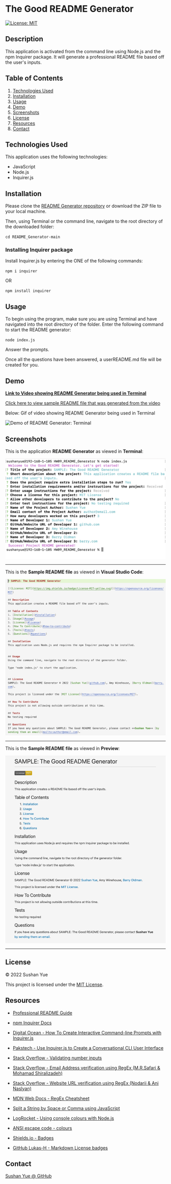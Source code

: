 # The Good README Generator
[![License: MIT](https://img.shields.io/badge/License-MIT-yellow.svg)](https://opensource.org/licenses/MIT)

## Description

This application is activated from the command line using Node.js and the npm Inquirer package. It will generate a professional README file based off the user's inputs.

## Table of Contents

1. [Technologies Used](#technologies-used)
2. [Installation](#installation)
3. [Usage](#usage)
4. [Demo](#demo)
5. [Screenshots](#screenshots)
6. [License](#license)
7. [Resources](#resources)
8. [Contact](#contact)

## Technologies Used

This application uses the following technologies:

* JavaScript
* Node.js
* Inquirer.js

## Installation

Please clone the [README Generator repository](https://github.com/AtlantaBlack/README_Generator) or download the ZIP file to your local machine. 

Then, using Terminal or the command line, navigate to the root directory of the downloaded folder:

`cd README_Generator-main`

### Installing Inquirer package

Install Inquirer.js by entering the ONE of the following commands:

`npm i inquirer` 

OR 

`npm install inquirer`

## Usage

To begin using the program, make sure you are using Terminal and have navigated into the root directory of the folder. Enter the following command to start the README generator:

`node index.js`

Answer the prompts.

Once all the questions have been answered, a userREADME.md file will be created for you.

## Demo

**[Link to Video showing README Generator being used in Terminal](https://drive.google.com/file/d/1TF3fSGcck-lrHgQIgh7ge7zTDoMWcpag/view)**

[Click here to view sample README file that was generated from the video](https://github.com/AtlantaBlack/README_Generator/blob/main/userREADME.md)

Below: Gif of video showing README Generator being used in Terminal

![Demo of README Generator: Terminal](assets/images/demo-readme-generator-in-terminal.gif?raw=true "README Generator demo")

## Screenshots

This is the application **README Generator** as viewed in **Terminal**:

![Screenshot of README Generator: Terminal](assets/images/screenshot-readme-generator-terminal.jpg?raw=true "README Generator in Terminal")

---

This is the **Sample README file** as viewed in **Visual Studio Code**:

![Screenshot of README Generator: Terminal](assets/images/screenshot-readme-sample-VSC.jpg?raw=true "README sample file in VSC")

---

This is the **Sample README file** as viewed in **Preview**:

![Screenshot of README Generator: Terminal](assets/images/screenshot-readme-sample-MD.jpg?raw=true "README sample file in Preview")

---

## License

© 2022 Sushan Yue

This project is licensed under the [MIT License](https://opensource.org/licenses/MIT).

## Resources

* [Professional README Guide](https://coding-boot-camp.github.io/full-stack/github/professional-readme-guide)

* [npm Inquirer Docs](https://www.npmjs.com/package/inquirer#documentation)

* [Digital Ocean - How To Create Interactive Command-line Prompts with Inquirer.js](https://www.digitalocean.com/community/tutorials/nodejs-interactive-command-line-prompts)

* [Pakstech - Use Inquirer.js to Create a Conversational CLI User Interface](https://pakstech.com/blog/inquirer-js/)

* [Stack Overflow - Validating number inputs](https://stackoverflow.com/questions/62798907/how-to-clear-wrong-input-in-inquirer-js)

* [Stack Overflow - Email Address verification using RegEx (M.R.Safari & Mohamad Shiralizadeh)](https://stackoverflow.com/questions/940577/javascript-regular-expression-email-validation)

* [Stack Overflow - Website URL verification using RegEx (Nodarii & Ani Naslyan)](https://stackoverflow.com/questions/161738/what-is-the-best-regular-expression-to-check-if-a-string-is-a-valid-url)

* [MDN Web Docs - RegEx Cheatsheet](https://developer.mozilla.org/en-US/docs/Web/JavaScript/Guide/Regular_Expressions/Cheatsheet)

* [Split a String by Space or Comma using JavaScript](https://bobbyhadz.com/blog/javascript-split-by-space-or-comma)

* [LogRocket - Using console colours with Node.js](https://blog.logrocket.com/using-console-colors-node-js/)

* [ANSI escape code - colours](https://en.m.wikipedia.org/wiki/ANSI_escape_code#Colors)

* [Shields.io - Badges](https://shields.io/)

* [GitHub Lukas-H - Markdown License badges](https://gist.github.com/lukas-h/2a5d00690736b4c3a7ba)

## Contact
[Sushan Yue @ GitHub](https://github.com/AtlantaBlack)


